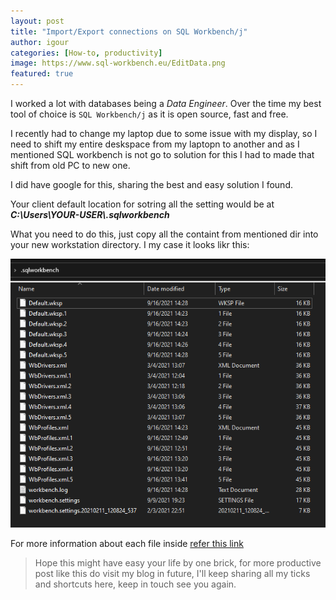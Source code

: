 ```yaml
---
layout: post
title: "Import/Export connections on SQL Workbench/j"
author: igour
categories: [How-to, productivity]
image: https://www.sql-workbench.eu/EditData.png
featured: true
---
```

I worked a lot with databases being a *Data Engineer*. Over the time my best tool of choice is `SQL Workbench/j` as it is open source, fast and free.

I recently had to change my laptop due to some issue with my display, so I need to shift my entire deskspace from my laptopn to another and as I mentioned SQL workbench is not go to solution for this I had to made that shift from old PC to new one.

I did have google for this, sharing the best and easy solution I found.

Your client default location for sotring all the setting would be at __*C:\Users\YOUR-USER\\.sqlworkbench*__

What you need to do this, just copy all the containt from mentioned dir into your new workstation directory. I my case it looks likr this:

![sql-workbeachj-config-dir](../assets/images/sql-workbeachj-config-dir.png)

For more information about each file inside [refer this link](https://www.sql-workbench.eu/manual/install.html#config-dir)

> Hope this might have easy your life by one brick, for more productive post like this do visit my blog in future, I'll keep sharing all my ticks and shortcuts here, keep in touch see you again.